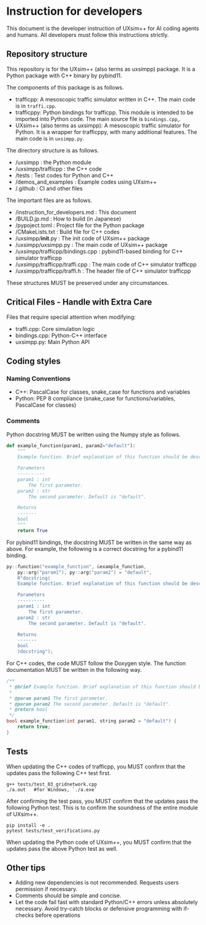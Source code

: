 # Instruction for developers

This document is the developer instruction of UXsim++ for AI coding agents and humans.
All developers must follow this instructions strictly.

## Repository structure

This repository is for the UXsim++ (also terms as uxsimpp) package.
It is a Python package with C++ binary by pybind11.

The components of this package is as follows.

- trafficpp: A mesoscopic traffic simulator written in C++. The main code is in `traffi.cpp`.
- trafficppy: Python bindings for trafficpp. This module is intended to be imported into Python code. The main source file is `bindings.cpp`,.
- UXsim++ (also terms as uxsimpp): A mesoscopic traffic simulator for Python. It is a wrapper for trafficppy, with many additional features. The main code is in `uxsimpp.py`.

The directory structure is as follows.

- /uxsimpp : the Python module
- /uxsimpp/trafficpp : the C++ code
- /tests : Test codes for Python and C++
- /demos_and_examples : Example codes using UXsim++
- /.github : CI and other files

The important files are as follows.

- /instruction_for_developers.md : This document
- /BUILD.jp.md : How to build (in Japanese)
- /pypoject.toml : Project file for the Python package
- /CMakeLists.txt : Build file for C++ codes
- /uxsimpp/__init__.py : The init code of UXsim++ package
- /uxsimpp/uxsimpp.py : The main code of UXsim++ package
- /uxsimpp/trafficpp/bindings.cpp : pybind11-based binding for C++ simulator trafficpp
- /uxsimpp/trafficpp/traffi.cpp : The main code of C++ simulator trafficpp
- /uxsimpp/trafficpp/traffi.h : The header file of C++ simulator trafficpp

These structures MUST be preserved under any circumstances.

## Critical Files - Handle with Extra Care

Files that require special attention when modifying:
- traffi.cpp: Core simulation logic
- bindings.cpp: Python-C++ interface
- uxsimpp.py: Main Python API

## Coding styles

### Naming Conventions

- C++: PascalCase for classes, snake_case for functions and variables
- Python: PEP 8 compliance (snake_case for functions/variables, PascalCase for classes)

### Comments
Python docstring MUST be written using the Numpy style as follows.

```python
def example_function(param1, param2="default"):
    """
    Example function. Brief explanation of this function should be described here.

    Parameters
    ----------
    param1 : int
        The first parameter.
    param2 : str
        The second parameter. Default is "default".

    Returns
    -------
    bool
    """
    return True
```

For pybind11 bindings, the docstring MUST be written in the same way as above.
For example, the following is a correct docstring for a pybind11 binding.

```cpp
py::function("example_function", &example_function, 
    py::arg("param1"), py::arg("param2") = "default",
    R"docstring(
    Example function. Brief explanation of this function should be described here.

    Parameters
    ----------
    param1 : int
        The first parameter.
    param2 : str
        The second parameter. Default is "default".

    Returns
    -------
    bool
    )docstring");
```

For C++ codes, the code MUST follow the Doxygen style.
The function documentation MUST be written in the following way.

```cpp
/**
 * @brief Example function. Brief explanation of this function should be described here.
 * 
 * @param param1 The first parameter.
 * @param param2 The second parameter. Default is "default".
 * @return bool
 */
bool example_function(int param1, string param2 = "default") {
    return true;
}
```

## Tests

When updating the C++ codes of trafficpp, you MUST confirm that the updates pass the following C++ test first.

```
g++ tests/test_03_gridnetwork.cpp
./a.out   #for Windows, `./a.exe`
```

After confirming the test pass, you MUST confirm that the updates pass the following Python test.
This is to confirm the soundness of the entire module of UXsim++.

```
pip install -e .
pytest tests/test_verifications.py
```

When updating the Python code of UXsim++, you MUST confirm that the updates pass the above Python test as well.

## Other tips

- Adding new dependencies is not recommended. Requests users permission if necessary.
- Comments should be simple and concise. 
- Let the code fail fast with standard Python/C++ errors unless absolutely necessary. Avoid try-catch blocks or defensive programming with if-checks before operations